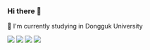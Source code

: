### Hi there 👋
🌱 I'm currently studying in Dongguk University

<img src="https://img.shields.io/badge/C-FECC00?style=flat-square&logo=C&logoColor=white"/> <img src="https://img.shields.io/badge/C++-E9568E?style=flat-square&logo=C++&logoColor=white"/> <img src="https://img.shields.io/badge/Unity-527FFF?style=flat-square&logo=Unity&logoColor=white"/> <img src="https://img.shields.io/badge/Python-7B68EE?style=flat-square&logo=Python&logoColor=white"/>  
<!--
**ddozakim/ddozakim** is a ✨ _special_ ✨ repository because its `README.md` (this file) appears on your GitHub profile.

Here are some ideas to get you started:

- 🔭 I’m currently working on ...
- 🌱 I’m currently learning ...
- 👯 I’m looking to collaborate on ...
- 🤔 I’m looking for help with ...
- 💬 Ask me about ...
- 📫 How to reach me: ...
- 😄 Pronouns: ...
- ⚡ Fun fact: ...
-->
